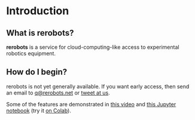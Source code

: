 # Introduction

## What is rerobots?

**rerobots** is a service for cloud-computing-like access to experimental
robotics equipment.

## How do I begin?

rerobots is not yet generally available. If you want early access, then send an
email to <q@rerobots.net> or [tweet at us](https://twitter.com/rerobots).

Some of the features are demonstrated in [this
video](https://vimeo.com/295230120) and [this Jupyter notebook](
https://github.com/rerobots/examples/blob/f848a86214b5c02d5396711b2e960339ddd59b91/handmotion.ipynb) (try it [on Colab](https://colab.research.google.com/github/rerobots/examples/blob/master/handmotion.ipynb#scrollTo=HJNqVoKpRtHC)).
